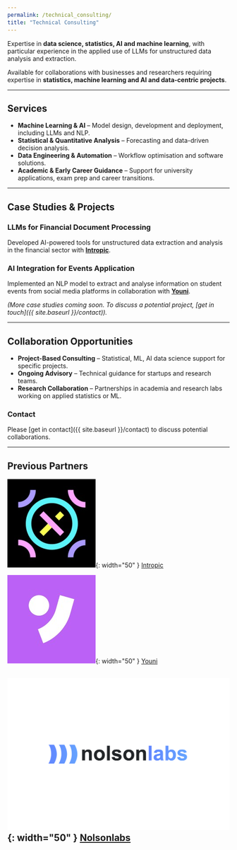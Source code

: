 ```yaml
---
permalink: /technical_consulting/
title: "Technical Consulting"
---
```


Expertise in **data science, statistics, AI and machine learning**, with particular experience in the applied use of LLMs for unstructured data analysis and extraction.

Available for collaborations with businesses and researchers requiring expertise in **statistics, machine learning and AI and data-centric projects**.  

---

## **Services**  

- **Machine Learning & AI** – Model design, development and deployment, including LLMs and NLP.  
- **Statistical & Quantitative Analysis** – Forecasting and data-driven decision analysis.  
- **Data Engineering & Automation** – Workflow optimisation and software solutions.  
- **Academic & Early Career Guidance** – Support for university applications, exam prep and career transitions.  

---

## **Case Studies & Projects**  

### **LLMs for Financial Document Processing**  
Developed AI-powered tools for unstructured data extraction and analysis in the financial sector with **[Intropic](https://intropic.io/)**.  

### **AI Integration for Events Application**  
Implemented an NLP model to extract and analyse information on student events from social media platforms in collaboration with **[Youni](https://theyouniapp.com/)**.  

*(More case studies coming soon. To discuss a potential project, [get in touch]({{ site.baseurl }}/contact)).*  

---

## **Collaboration Opportunities**  

- **Project-Based Consulting** – Statistical, ML, AI data science support for specific projects.  
- **Ongoing Advisory** – Technical guidance for startups and research teams.  
- **Research Collaboration** – Partnerships in academia and research labs working on applied statistics or ML.  

### **Contact**  

Please [get in contact]({{ site.baseurl }}/contact) to discuss potential collaborations.  

---

## **Previous Partners**  

![Image](/assets/images/intropic_io_logo.jpeg){: width="50" } [Intropic](https://intropic.io/)  

![Image](/assets/images/youni_tbc_logo.jpeg){: width="50" } [Youni](https://theyouniapp.com/)  

![Image](/assets/images/nolsonlabs.png){: width="50" } [Nolsonlabs](https://www.nolsonlabs.com/)  
---